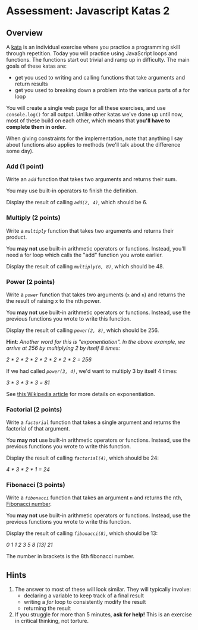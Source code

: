 # Assessment: Javascript Katas 2 #

## Overview ##

A [kata](https://en.wikipedia.org/wiki/Kata_(programming)) is an individual exercise where you practice a programming skill through repetition. Today you will practice using JavaScript loops and functions. The functions start out trivial and ramp up in difficulty. The main goals of these katas are:
*   get you used to writing and calling functions that take arguments and return results
*   get you used to breaking down a problem into the various parts of a for loop

You will create a single web page for all these exercises, and use `console.log()` for all output. Unlike other katas we've done up until now, most of these build on each other, which means that **you'll have to complete them in order**.

When giving constraints for the implementation, note that anything I say about functions also applies to methods (we'll talk about the difference some day). 

### Add (1 point) ###

Write an _`add`_ function that takes two arguments and returns their sum.

You may use built-in operators to finish the definition.

Display the result of calling _`add(2, 4)`_, which should be 6.

### Multiply (2 points) ###

Write a _`multiply`_ function that takes two arguments and returns their product.

You **may not** use built-in arithmetic operators or functions. Instead, you'll need a for loop which calls the "add" function you wrote earlier.

Display the result of calling _`multiply(6, 8)`_, which should be 48.

### Power (2 points) ###

Write a _`power`_ function that takes two arguments (`x` and `n`) and returns the the result of raising x to the nth power.

You **may not** use built-in arithmetic operators or functions. Instead, use the previous functions you wrote to write this function.

Display the result of calling _`power(2, 8)`_, which should be 256.

**Hint**: _Another word for this is "exponentiation". In the above example, we arrive at 256 by multiplying 2 by itself 8 times:_

_2 * 2 * 2 * 2 * 2 * 2 * 2 * 2 = 256_

If we had called _`power(3, 4)`_, we'd want to multiply 3 by itself 4 times:

_3 * 3 * 3 * 3 = 81_

See [this Wikipedia article](https://simple.wikipedia.org/wiki/Exponentiation) for more details on exponentiation.

### Factorial (2 points) ###

Write a _`factorial`_ function that takes a single argument and returns the factorial of that argument.

You **may not** use built-in arithmetic operators or functions. Instead, use the previous functions you wrote to write this function.

Display the result of calling _`factorial(4)`_, which should be 24:

_4 * 3 * 2 * 1 = 24_

### Fibonacci (3 points) ###

Write a _`fibonacci`_ function that takes an argument `n` and returns the nth, [Fibonacci number](https://simple.wikipedia.org/wiki/Fibonacci_number).

You **may not** use built-in arithmetic operators or functions. Instead, use the previous functions you wrote to write this function.

Display the result of calling _`fibonacci(8)`_, which should be 13:

_0 1 1 2 3 5 8 [13] 21_

The number in brackets is the 8th fibonacci number.

## Hints ##

1.  The answer to most of these will look similar. They will typically involve:
    *   declaring a variable to keep track of a final result
    *   writing a _for_ loop to consistently modify the result
    *   returning the result
2.  If you struggle for more than 5 minutes, **ask for help!** This is an exercise in critical thinking, not torture.